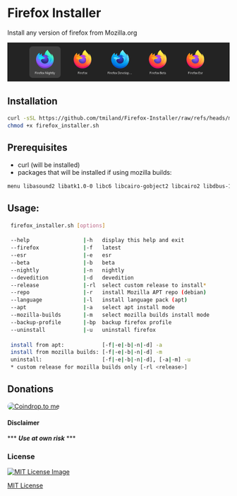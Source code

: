 # Firefox Installer
 Install any version of firefox from Mozilla.org

![firefox versions installed image](https://github.com/tmiland/Firefox-Installer/blob/main/img/firefox_versions_installed.png?raw=true)

## Installation

```bash
curl -sSL https://github.com/tmiland/Firefox-Installer/raw/refs/heads/main/firefox_installer.sh > firefox_installer.sh && \
chmod +x firefox_installer.sh
```

## Prerequisites

 - curl (will be installed)
 - packages that will be installed if using mozilla builds:
```bash
menu libasound2 libatk1.0-0 libc6 libcairo-gobject2 libcairo2 libdbus-1-3 libfontconfig1 libfreetype6 libgcc1 libgdk-pixbuf2.0-0 libgdk-pixbuf-2.0-0 libglib2.0-0 libgtk-3-0 libpango-1.0-0 libpangocairo-1.0-0 libstdc++6 libx11-6 libx11-xcb1 libxcb-shm0 libxcb1 libxcomposite1 libxcursor1 libxdamage1 libxext6 libxfixes3 libxi6 libxrandr2 libxrender1
```

 ## Usage:
 
```bash
 firefox_installer.sh [options]

 --help                 |-h   display this help and exit
 --firefox              |-f   latest
 --esr                  |-e   esr
 --beta                 |-b   beta
 --nightly              |-n   nightly
 --devedition           |-d   devedition
 --release              |-rl  select custom release to install*
 --repo                 |-r   install Mozilla APT repo (debian)
 --language             |-l   install language pack (apt)
 --apt                  |-a   select apt install mode
 --mozilla-builds       |-m   select mozilla builds install mode
 --backup-profile       |-bp  backup firefox profile
 --uninstall            |-u   uninstall firefox

 install from apt:            [-f|-e|-b|-n|-d] -a
 install from mozilla builds: [-f|-e|-b|-n|-d] -m
 uninstall:                   [-f|-e|-b|-n|-d], [-a|-m] -u
 * custom release for mozilla builds only [-rl <release>]
```

## Donations
<a href="https://coindrop.to/tmiland" target="_blank"><img src="https://coindrop.to/embed-button.png" style="border-radius: 10px; height: 57px !important;width: 229px !important;" alt="Coindrop.to me"></img></a>

#### Disclaimer 

*** ***Use at own risk*** ***

### License

[![MIT License Image](https://upload.wikimedia.org/wikipedia/commons/thumb/0/0c/MIT_logo.svg/220px-MIT_logo.svg.png)](https://github.com/tmiland/Firefox-Installer/blob/main/LICENSE)

[MIT License](https://github.com/tmiland/Firefox-Installer/blob/main/LICENSE)